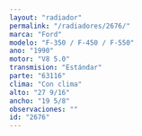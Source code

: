 ```yaml
---
layout: "radiador"
permalink: "/radiadores/2676/"
marca: "Ford"
modelo: "F-350 / F-450 / F-550"
ano: "1990"
motor: "V8 5.0"
transmision: "Estándar"
parte: "63116"
clima: "Con clima"
alto: "27 9/16"
ancho: "19 5/8"
observaciones: ""
id: "2676"
---
```


